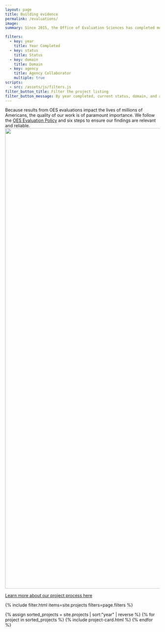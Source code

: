 ```yaml
---
layout: page
title: Building evidence
permalink: /evaluations/
image:
summary: Since 2015, the Office of Evaluation Sciences has completed more than 70 evaluations with more than a dozen agencies. 

filters:
  - key: year
    title: Year Completed
  - key: status
    title: Status
  - key: domain
    title: Domain
  - key: agency
    title: Agency Collaborator
    multiple: true
scripts:
  - src: /assets/js/filters.js
filter_button_title: Filter the project listing
filter_button_message: By year completed, current status, domain, and agency collaborator
---
```


<p>Because results from OES evaluations impact the lives of millions of Americans, the quality of our work is of paramount importance. We follow the <a href="{{ '/assets/files/evaluationpolicy.pdf' | prepend: site.baseurl }}">OES Evaluation Policy</a> and six steps to ensure our findings are relevant and reliable. 
  <br> <img src="{{ '/assets/img/oes-process-line.png' | prepend: site.baseurl }}" width="1500"><br>
  <p><a class="usa-button" href="{{ '/projectprocess' | prepend: site.baseurl }}">Learn more about our project process here</a>
</p>

{% include filter.html items=site.projects filters=page.filters %}
<div class="margin-top-4">
  <div class="grid-row grid-gap">
    {% assign sorted_projects = site.projects | sort:"year" | reverse %}
    {% for project in sorted_projects %}
      {% include project-card.html %}
    {% endfor %}
  </div>
</div>
